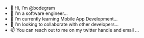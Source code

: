 - 👋 Hi, I’m @bodegram
- 👀 I’m a software engineer...
- 🌱 I’m currently learning Mobile App Development...
- 💞️ I’m looking to collaborate with other developers...
- 📫 You can reach out to me on my twitter handle and email ...

<!---
bodegram/bodegram is a ✨ special ✨ repository because its `README.md` (this file) appears on your GitHub profile.
You can click the Preview link to take a look at your changes.
--->
